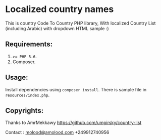 # Localized country names
This is country Code To Country PHP library, With localized Country List
 (including Arabic) with dropdown HTML sample :)

## Requirements:
1. `>= PHP 5.6`.
2. Composer.

## Usage:
Install dependencies using `composer install`.
There is sample file in `resources/index.php`.

## Copyrights:

Thanks to AmrMekkawy
https://github.com/umpirsky/country-list

Contact : 
molood@amolood.com
+249912740956

